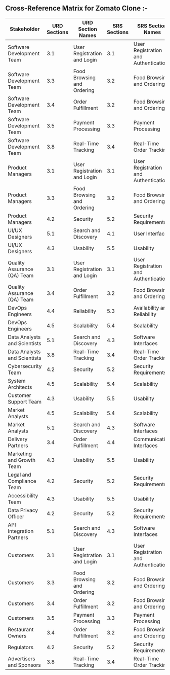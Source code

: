 ## Cross-Reference Matrix for Zomato Clone :-

| Stakeholder                     | URD Sections | URD Section Names               | SRS Sections | SRS Section Names                  |
|---------------------------------|--------------|---------------------------------|--------------|-------------------------------------|
| Software Development Team       | 3.1          | User Registration and Login      | 3.1          | User Registration and Authentication |
| Software Development Team       | 3.3          | Food Browsing and Ordering       | 3.2          | Food Browsing and Ordering          |
| Software Development Team       | 3.4          | Order Fulfillment                | 3.2          | Food Browsing and Ordering          |
| Software Development Team       | 3.5          | Payment Processing               | 3.3          | Payment Processing                  |
| Software Development Team       | 3.8          | Real-Time Tracking               | 3.4          | Real-Time Order Tracking            |
| Product Managers                | 3.1          | User Registration and Login      | 3.1          | User Registration and Authentication |
| Product Managers                | 3.3          | Food Browsing and Ordering       | 3.2          | Food Browsing and Ordering          |
| Product Managers                | 4.2          | Security                         | 5.2          | Security Requirements               |
| UI/UX Designers                 | 5.1          | Search and Discovery             | 4.1          | User Interfaces                     |
| UI/UX Designers                 | 4.3          | Usability                        | 5.5          | Usability                           |
| Quality Assurance (QA) Team     | 3.1          | User Registration and Login      | 3.1          | User Registration and Authentication |
| Quality Assurance (QA) Team     | 3.4          | Order Fulfillment                | 3.2          | Food Browsing and Ordering          |
| DevOps Engineers                | 4.4          | Reliability                      | 5.3          | Availability and Reliability         |
| DevOps Engineers                | 4.5          | Scalability                      | 5.4          | Scalability                         |
| Data Analysts and Scientists    | 5.1          | Search and Discovery             | 4.3          | Software Interfaces                 |
| Data Analysts and Scientists    | 3.8          | Real-Time Tracking               | 3.4          | Real-Time Order Tracking            |
| Cybersecurity Team              | 4.2          | Security                         | 5.2          | Security Requirements               |
| System Architects               | 4.5          | Scalability                      | 5.4          | Scalability                         |
| Customer Support Team           | 4.3          | Usability                        | 5.5          | Usability                           |
| Market Analysts                 | 4.5          | Scalability                      | 5.4          | Scalability                         |
| Market Analysts                 | 5.1          | Search and Discovery             | 4.3          | Software Interfaces                 |
| Delivery Partners               | 3.4          | Order Fulfillment                | 4.4          | Communication Interfaces            |
| Marketing and Growth Team       | 4.3          | Usability                        | 5.5          | Usability                           |
| Legal and Compliance Team       | 4.2          | Security                         | 5.2          | Security Requirements               |
| Accessibility Team              | 4.3          | Usability                        | 5.5          | Usability                           |
| Data Privacy Officer            | 4.2          | Security                         | 5.2          | Security Requirements               |
| API Integration Partners        | 5.1          | Search and Discovery             | 4.3          | Software Interfaces                 |
| Customers                       | 3.1          | User Registration and Login      | 3.1          | User Registration and Authentication |
| Customers                       | 3.3          | Food Browsing and Ordering       | 3.2          | Food Browsing and Ordering          |
| Customers                       | 3.4          | Order Fulfillment                | 3.2          | Food Browsing and Ordering          |
| Customers                       | 3.5          | Payment Processing               | 3.3          | Payment Processing                  |
| Restaurant Owners               | 3.4          | Order Fulfillment                | 3.2          | Food Browsing and Ordering          |
| Regulators                      | 4.2          | Security                         | 5.2          | Security Requirements               |
| Advertisers and Sponsors        | 3.8          | Real-Time Tracking               | 3.4          | Real-Time Order Tracking            |

